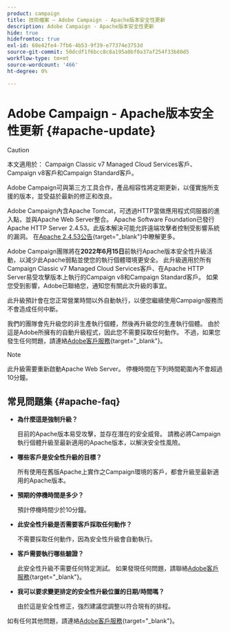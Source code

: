 ```yaml
---
product: campaign
title: 技術檔案 — Adobe Campaign - Apache版本安全性更新
description: Adobe Campaign - Apache版本安全性更新
hide: true
hidefromtoc: true
exl-id: 68e42fe4-7fb6-4b53-9f39-e77374e3753d
source-git-commit: 50dcdf1f6bcc8c8a195a0bf0a37af254f33b80d5
workflow-type: tm+mt
source-wordcount: '466'
ht-degree: 0%

---
```


# Adobe Campaign - Apache版本安全性更新 {#apache-update}

>[!CAUTION]
>本文適用於： Campaign Classic v7 Managed Cloud Services客戶、Campaign v8客戶和Campaign Standard客戶。

Adobe Campaign可與第三方工具合作，產品相容性將定期更新，以僅實施所支援的版本，並受益於最新的修正和改良。

Adobe Campaign內含Apache Tomcat，可透過HTTP當做應用程式伺服器的進入點，並與Apache Web Server整合。 Apache Software Foundation已發行Apache HTTP Server 2.4.53。此版本解決可能允許遠端攻擊者控制受影響系統的漏洞。 在[Apache 2.4.53公告](https://downloads.apache.org/httpd/Announcement2.4.html){target="_blank"}中瞭解更多。

Adobe Campaign團隊將在&#x200B;**2022年6月15日**&#x200B;前執行Apache版本安全性升級活動，以減少此Apache弱點並使您的執行個體環境更安全。 此升級適用於所有Campaign Classic v7 Managed Cloud Services客戶、在Apache HTTP Server易受攻擊版本上執行的Campaign v8和Campaign Standard客戶。 如果您受到影響，Adobe已聯絡您，通知您有關此次升級的事宜。

此升級預計會在您正常營業時間以外自動執行，以便您繼續使用Campaign服務而不會造成任何中斷。

我們的團隊會先升級您的非生產執行個體，然後再升級您的生產執行個體。 由於這是Adobe所擁有的自動升級程式，因此您不需要採取任何動作。 不過，如果您發生任何問題，請連絡[Adobe客戶服務](https://experienceleague.adobe.com/?support-solution=Campaign#support){target="_blank"}。


>[!NOTE]
>此升級需要重新啟動Apache Web Server。 停機時間在下列時間範圍內不會超過10分鐘。
> 

## 常見問題集 {#apache-faq}

* **為什麼這是強制升級？**

  目前的Apache版本易受攻擊，並存在潛在的安全威脅。 請務必將Campaign執行個體升級至最新適用的Apache版本，以解決安全性風險。


* **哪些客戶是安全性升級的目標？**

  所有使用在舊版Apache上實作之Campaign環境的客戶，都會升級至最新適用的Apache版本。

* **預期的停機時間是多少？**

  預計停機時間少於10分鐘。

* **此安全性升級是否需要客戶採取任何動作？**

  不需要採取任何動作，因為安全性升級會自動執行。

* **客戶需要執行哪些驗證？**

  此安全性升級不需要任何特定測試。 如果發現任何問題，請聯絡[Adobe客戶服務](https://experienceleague.adobe.com/?support-solution=Campaign#support){target="_blank"}。


* **我可以要求變更排定的安全性升級位置的日期/時間嗎？**

  由於這是安全性修正，強烈建議您調整以符合現有的排程。


如有任何其他問題，請連絡[Adobe客戶服務](https://experienceleague.adobe.com/?support-solution=Campaign#support){target="_blank"}。
